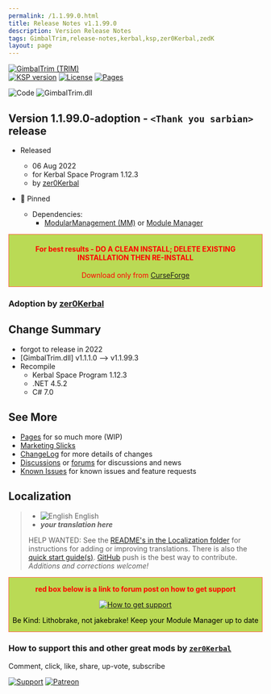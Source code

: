 ```yaml
---
permalink: /1.1.99.0.html
title: Release Notes v1.1.99.0
description: Version Release Notes
tags: GimbalTrim,release-notes,kerbal,ksp,zer0Kerbal,zedK
layout: page
---
```

<!-- ReleaseLayout.md v1.1.99.0
GimbalTrim (TRIM)
created: 20 Jun 2022
updated: 20 Jun 2023

TEMPLATE: ReleaseLayout.md v1.3.7.0
created: 11 Aug 2018
updated: 29 May 2023 -->
[![GimbalTrim (TRIM)][SHD:mod]][CURSFG:url]  
[![KSP version][KSP:shd]][KSP:url] [![License][LIC:shd]][LIC:url] [![Pages][SHD:pgs]][pages]

![Code][SHD:cde] ![GimbalTrim.dll][SHD:dll]

## Version 1.1.99.0-adoption - `<Thank you sarbian>` release

* Released
  * 06 Aug 2022
  * for Kerbal Space Program 1.12.3
  * by [zer0Kerbal](https://github.com/zer0Kerbal)

* 📌 Pinned
  * Dependencies:
    * [ModularManagement (MM)](https://curseforge.com/kerbal/ksp-mods/ModularManagement) or [Module Manager](https://forum.kerbalspaceprogram.com/index.php?/topic/50533-*/)

<div style="border:0.5px solid Tomato; background-color: #bada55; color: #FF0000; text-align:center"><h4><b>For best results - DO A CLEAN INSTALL; DELETE EXISTING INSTALLATION THEN RE-INSTALL</b></h4><p>Download only from <a href="https://www.curseforge.com/kerbal/ksp-mods/GimbalTrim/files">CurseForge</a></p></div>

### Adoption by [zer0Kerbal](https://github.com/zer0Kerbal)

## Change Summary

* forgot to release in 2022
* [GimbalTrim.dll] v1.1.1.0 --> v1.1.99.3
* Recompile
  * Kerbal Space Program 1.12.3
  * .NET 4.5.2
  * C# 7.0

## See More

* [Pages][pages] for so much more (WIP)
* [Marketing Slicks][markt]
* [ChangeLog][chlog] for more details of changes
* [Discussions][discu] or [forums][forum] for discussions and news
* [Known Issues][issue] for known issues and feature requests

## Localization

>* ![English](https://raw.githubusercontent.com/zer0Kerbal/zer0Kerbal/zed'K/img/EN.png) English
>* ***your translation here***
>
> HELP WANTED: See the [README's in the Localization folder](https://github.com/zer0Kerbal/zer0Kerbal/blob/master/Localization/readme.md) for instructions for adding or improving translations. There is also the [quick start guide(s)](https://github.com/zer0Kerbal/zer0Kerbal/blob/master/Localization/quickstart.md). [GitHub][GitHub:url] push is the best way to contribute. *Additions and corrections welcome!*

<div style="border:0.5px solid Tomato; background-color: #BADA55; color: #FF0000; text-align:center">
  <p><b>red box below is a link to forum post on how to get support</b></p>
  <a href="https://forum.kerbalspaceprogram.com/index.php?/topic/83212-*">
    <p><img src="https://i.postimg.cc/vHP6zmrw/image.png" alt="How to get support"></p></a>
  <p style="color: #000000;">Be Kind: Lithobrake, not jakebrake! Keep your Module Manager up to date</p>
</div>

### How to support this and other great mods by [`zer0Kerbal`][zer0Kerbal]

Comment, click, like, share, up-vote, subscribe

[![Support][PAYPAL:img]][PAYPAL:url] [![Patreon][PATREON:img]][PATREON:url]

<!-- links -->
[chlog]: https://raw.githubusercontent.com/zer0Kerbal/GimbalTrim/master/changelog.md "Changelog"
[discu]: https://github.com/zer0Kerbal/GimbalTrim/discussions/ "Discussions"
[forum]: https://github.com/zer0Kerbal/GimbalTrim/ "GimbalTrim"
[issue]: https://github.com/zer0Kerbal/GimbalTrim/issues/ "Issue Tracker"
[markt]: https://zer0kerbal.github.io/GimbalTrim/Marketing "Marketing Slicks"
[pages]: https://zer0kerbal.github.io/GimbalTrim/ "GitHub Pages"

<!-- shields -->
[SHD:mod]: https://img.shields.io/badge/Gimbal%20Trim%20(TRIM)%20-v1.1.99.0--adoption-BADA55.svg?style=plastic&labelColor=darkgreen/ "1.1.99.0-adoption"
[SHD:cde]: https://img.shields.io/badge/CODE-%3C.NET%203.5%3E%20%3CC%23%205.0%3E-darkblue?style=plastic&labelColor=66ccff "Code"
[SHD:dll]: https://img.shields.io/badge/GimbalTrim.dll-1.1.99.3-orange?style=plastic&labelColor=darkgreen "GimbalTrim.dll"
[SHD:pgs]: https://img.shields.io/badge/GitHub-Pages-white?style=plastic&labelColor=9cf&logoColor=181717&logo=github/ "GitHub IO"

[CURSFG:url]: https://www.curseforge.com/kerbal/ksp-mods/GimbalTrim "CurseForge"
[GITHUB:url]: https://github.com/zer0Kerbal/GimbalTrim/ "GitHub"

[KSP:url]: http://kerbalspaceprogram.com/ "Kerbal Space Program"
[KSP:shd]: https://img.shields.io/badge/KSP-1.12.3-blue.svg?style=plastic&labelColor=black/ "Kerbal Space Program"

<!--- license -->
[LIC:url]: https://www.gnu.org/licenses/gpl-2.0-standalone.html "GPL-2.0+ARR"
[LIC:shd]: https://img.shields.io/badge/License-GPL--2.0+ARR-A42E2B?labelColor=white&style=plastic&logoColor=A42E2B&logo=gnu "GPL-2.0"

[PAYPAL:img]: https://img.shields.io/badge/Buy%20me%20some%20-LFO-BADA55?style=for-the-badge&logo=paypal&labelColor=FFDD00 "PayPal"
[PAYPAL:url]: https://www.paypal.com/donate?hosted_button_id=DC22YHMEJREKL "PayPal"
[PATREON:img]: https://img.shields.io/badge/Patreon%20-Patreonize-FF424D?style=for-the-badge&logo=patreon "Patreon"
[PATREON:url]: https://www.patreon.com/zer0Kerbal/membership "Patreon"

[zer0Kerbal]: https://forum.kerbalspaceprogram.com/index.php?/profile/190933-*/ "zer0Kerbal"

<!-- THIS FILE: CC BY-ND 4.0 by zer0Kerbal -->